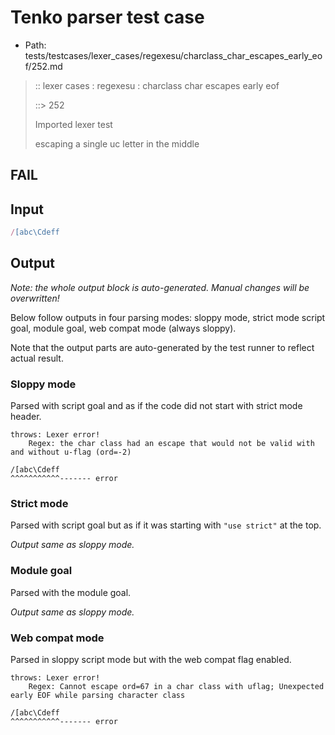 # Tenko parser test case

- Path: tests/testcases/lexer_cases/regexesu/charclass_char_escapes_early_eof/252.md

> :: lexer cases : regexesu : charclass char escapes early eof
>
> ::> 252
>
> Imported lexer test
>
> escaping a single uc letter in the middle

## FAIL

## Input

`````js
/[abc\Cdeff
`````

## Output

_Note: the whole output block is auto-generated. Manual changes will be overwritten!_

Below follow outputs in four parsing modes: sloppy mode, strict mode script goal, module goal, web compat mode (always sloppy).

Note that the output parts are auto-generated by the test runner to reflect actual result.

### Sloppy mode

Parsed with script goal and as if the code did not start with strict mode header.

`````
throws: Lexer error!
    Regex: the char class had an escape that would not be valid with and without u-flag (ord=-2)

/[abc\Cdeff
^^^^^^^^^^^------- error
`````

### Strict mode

Parsed with script goal but as if it was starting with `"use strict"` at the top.

_Output same as sloppy mode._

### Module goal

Parsed with the module goal.

_Output same as sloppy mode._

### Web compat mode

Parsed in sloppy script mode but with the web compat flag enabled.

`````
throws: Lexer error!
    Regex: Cannot escape ord=67 in a char class with uflag; Unexpected early EOF while parsing character class

/[abc\Cdeff
^^^^^^^^^^^------- error
`````

